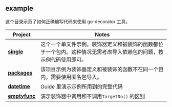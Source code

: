 ## example

这个目录示范了如何正确编写代码来使用 go-decorator 工具。  

| Project                           | Notes                                                     |
|-----------------------------------|-----------------------------------------------------------|
| [**single**](example/single)      | 这个一个单文件示例，装饰器定义和被装饰的函数都位于一个包内。这种情况无需考虑导入依赖包的问题，按示例代码使用即可。 | 
| [**packages**](example/packages)  | 该项目示例为装饰器定义和被装饰的函数不在同一个包内，需要使用匿名包导入。                      |
| [**datetime**](example/datetime)  | Guide 里演示示例所用到的完整代码                                       |
| [**emptyfunc**](example/emptyfunc) | 演示装饰器中调用和不调用`TargetDo()` 的区别                              |


